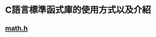 # C語言標準函式庫的使用方式以及介紹

## [math.h][1]



[1]: https://github.com/Tonylemty/Markdown/blob/main/math_h.md
